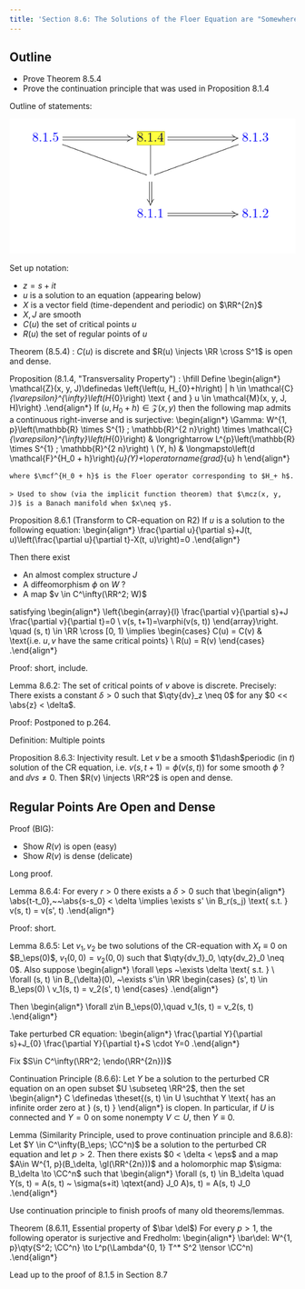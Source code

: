 ```yaml
---
title: 'Section 8.6: The Solutions of the Floer Equation are "Somewhere Injective".'
---
```


## Outline

- Prove Theorem 8.5.4 
- Prove the continuation principle that was used in Proposition 8.1.4

Outline of statements:

![](figures/image_2020-05-11-00-55-25.png)

Set up notation:

- $z = s+it$
- $u$ is a solution to an equation (appearing below)
- $X$ is a vector field (time-dependent and periodic) on $\RR^{2n}$
- $X, J$ are smooth
- $C(u)$ the set of critical points $u$
- $R(u)$ the set of regular points of $u$


Theorem (8.5.4)
: $C(u)$ is discrete and $R(u) \injects \RR \cross S^1$ is open and dense.

Proposition (8.1.4, "Transversality Property")
:   \hfill 
    Define
    \begin{align*}
    \mathcal{Z}(x, y, J)\definedas 
    \left\{\left(u, H_{0}+h\right) | h \in \mathcal{C}_{\varepsilon}^{\infty}\left(H_{0}\right) \text { and } u \in \mathcal{M}(x, y, J, H)\right\}
    .\end{align*}
    If $(u, H_0 + h) \in \mathcal{Z}(x, y)$ then the following map admits a continuous right-inverse and is surjective:
    \begin{align*}
    \Gamma: W^{1, p}\left(\mathbb{R} \times S^{1} ; \mathbb{R}^{2 n}\right) \times \mathcal{C}_{\varepsilon}^{\infty}\left(H_{0}\right) & \longrightarrow L^{p}\left(\mathbb{R} \times S^{1} ; \mathbb{R}^{2 n}\right) \\
    (Y, h) & \longmapsto\left(d \mathcal{F}^{H_0 + h}\right)_{u}(Y)+\operatorname{grad}_{u} h
    \end{align*}

    where $\mcf^{H_0 + h}$ is the Floer operator corresponding to $H_+ h$.

    > Used to show (via the implicit function theorem) that $\mcz(x, y, J)$ is a Banach manifold when $x\neq y$.

Proposition 8.6.1 (Transform to CR-equation on R2)
If $u$ is a solution to the following equation:
\begin{align*}
\frac{\partial u}{\partial s}+J(t, u)\left(\frac{\partial u}{\partial t}-X(t, u)\right)=0
.\end{align*}

Then there exist

- An almost complex structure $J$
- A diffeomorphism $\phi$ on $W$ ?
- A map $v \in C^\infty(\RR^2; W)$

satisfying
\begin{align*}
\left\{\begin{array}{l}
\frac{\partial v}{\partial s}+J \frac{\partial v}{\partial t}=0 \\
v(s, t+1)=\varphi(v(s, t))
\end{array}\right. \quad 
(s, t) \in \RR \cross [0, 1) \implies 
\begin{cases}
C(u) = C(v) & \text{i.e. $u, v$ have the same critical points} \\
R(u) = R(v)
\end{cases}
.\end{align*}

Proof: short, include.


Lemma 8.6.2: The set of critical points of $v$ above is discrete.
Precisely: There exists a constant $\delta > 0$ such that $\qty{dv}_z \neq 0$ for any $0 << \abs{z} < \delta$.

Proof:
Postponed to p.264.

Definition:
Multiple points

Proposition 8.6.3: Injectivity result.
Let $v$ be a smooth $1\dash$periodic (in $t$) solution of the CR equation, i.e. $v(s, t+1) = \phi(v(s, t))$ for some smooth $\phi$ ? and $\dd{v}{s}{ \neq 0}$.
Then $R(v) \injects \RR^2$ is open and dense.

## Regular Points Are Open and Dense

Proof (BIG):

- Show $R(v)$ is open (easy)
- Show $R(v)$ is dense (delicate)

Long proof.

Lemma 8.6.4:
For every $r> 0$ there exists a $\delta >0$ such that 
\begin{align*}
\abs{t-t_0},~~\abs{s-s_0} < \delta \implies \exists s' \in B_r(s_j) \text{ s.t. } v(s, t) = v(s', t)
.\end{align*}

Proof: short.

Lemma 8.6.5:
Let $v_1, v_2$ be two solutions of the CR-equation with $X_t \equiv 0$ on $B_\eps(0)$, $v_1(0, 0) = v_2(0, 0)$ such that $\qty{dv_1}_0, \qty{dv_2}_0 \neq 0$.
Also suppose 
\begin{align*}
\forall \eps ~\exists \delta \text{ s.t. } \\
\forall (s, t) \in B_{\delta}(0), ~\exists s'\in \RR 
\begin{cases}
(s', t) \in B_\eps(0) \\
v_1(s, t) = v_2(s', t)
\end{cases}
.\end{align*}

Then 
\begin{align*}
\forall z\in B_\eps(0),\quad v_1(s, t) = v_2(s, t)
.\end{align*}

Take perturbed CR equation:
\begin{align*}
\frac{\partial Y}{\partial s}+J_{0} \frac{\partial Y}{\partial t}+S \cdot Y=0
.\end{align*}

Fix $S\in C^\infty(\RR^2; \endo(\RR^{2n}))$

Continuation Principle (8.6.6):
Let $Y$ be a solution to the perturbed CR equation on an open subset $U \subseteq \RR^2$, then the set
\begin{align*}
C \definedas \theset{(s, t) \in U \suchthat Y \text{ has an infinite order zero at } (s, t) }
\end{align*}
is clopen.
In particular, if $U$ is connected and $Y = 0$ on some nonempty $V \subset U$, then $Y\equiv 0$.


Lemma (Similarity Principle, used to prove continuation principle and 8.6.8):
Let $Y \in C^\infty(B_\eps; \CC^n)$ be a solution to the perturbed CR equation and let $p>2$.
Then there exists $0 < \delta < \eps$ and a map $A\in W^{1, p}(B_\delta, \gl(\RR^{2n}))$ and a holomorphic map $\sigma: B_\delta \to \CC^n$ such that 
\begin{align*}
\forall (s, t) \in B_\delta \quad Y(s, t) = A(s, t) ~ \sigma(s+it) \qtext{and} J_0 A)s, t) = A(s, t) J_0
.\end{align*}

Use continuation principle to finish proofs of many old theorems/lemmas.

Theorem (8.6.11, Essential property of $\bar \del$)
For every $p>1$, the following operator is surjective and Fredholm:
\begin{align*}
\bar\del: W^{1, p}\qty{S^2; \CC^n} \to L^p(\Lambda^{0, 1} T^* S^2 \tensor \CC^n)
.\end{align*}

Lead up to the proof of 8.1.5 in Section 8.7
